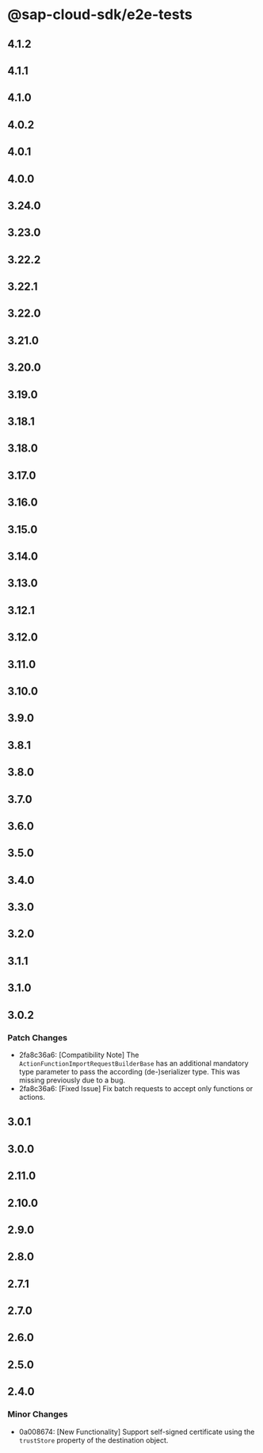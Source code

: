 # @sap-cloud-sdk/e2e-tests

## 4.1.2

## 4.1.1

## 4.1.0

## 4.0.2

## 4.0.1

## 4.0.0

## 3.24.0

## 3.23.0

## 3.22.2

## 3.22.1

## 3.22.0

## 3.21.0

## 3.20.0

## 3.19.0

## 3.18.1

## 3.18.0

## 3.17.0

## 3.16.0

## 3.15.0

## 3.14.0

## 3.13.0

## 3.12.1

## 3.12.0

## 3.11.0

## 3.10.0

## 3.9.0

## 3.8.1

## 3.8.0

## 3.7.0

## 3.6.0

## 3.5.0

## 3.4.0

## 3.3.0

## 3.2.0

## 3.1.1

## 3.1.0

## 3.0.2

### Patch Changes

- 2fa8c36a6: [Compatibility Note] The `ActionFunctionImportRequestBuilderBase` has an additional mandatory type parameter to pass the according (de-)serializer type. This was missing previously due to a bug.
- 2fa8c36a6: [Fixed Issue] Fix batch requests to accept only functions or actions.

## 3.0.1

## 3.0.0

## 2.11.0

## 2.10.0

## 2.9.0

## 2.8.0

## 2.7.1

## 2.7.0

## 2.6.0

## 2.5.0

## 2.4.0

### Minor Changes

- 0a008674: [New Functionality] Support self-signed certificate using the `trustStore` property of the destination object.
